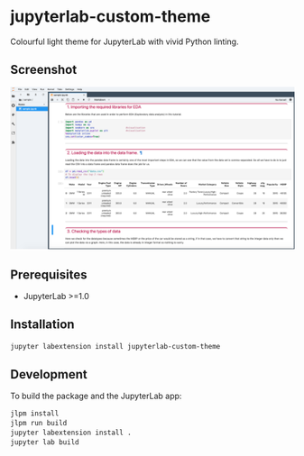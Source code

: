 # jupyterlab-custom-theme

Colourful light theme for JupyterLab with vivid Python linting.

## Screenshot
![screenshot](./imgs/screenshot.png)

## Prerequisites

* JupyterLab >=1.0

## Installation

```bash
jupyter labextension install jupyterlab-custom-theme
```

## Development


To build the package and the JupyterLab app:

```bash
jlpm install
jlpm run build
jupyter labextension install .
jupyter lab build
```